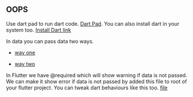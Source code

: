 ## OOPS

Use dart pad to run dart code. [Dart Pad](https://dartpad.dev/?null_safety=true).
You can also install dart in your system too. [Install Dart link](https://dart.dev/get-dart)

In data you can pass data two ways.

* [way one](https://github.com/evolvingkid/flutter-learning-path/blob/main/OOPS/way_one.dart)

* [way two](https://github.com/evolvingkid/flutter-learning-path/blob/main/OOPS/way_two.dart)

In Flutter we have @required which will show warning if data is not passed. We can make it show error if data is not passed by added this file to root of your flutter project.
You can tweak dart behaviours like this too. [file](https://github.com/evolvingkid/flutter-learning-path/blob/main/OOPS/analysis_options.yaml)
